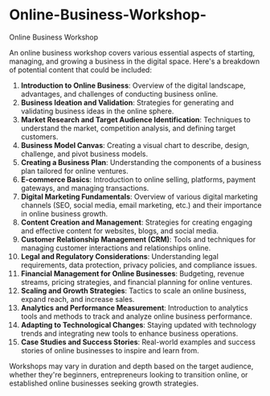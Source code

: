 # Online-Business-Workshop-
Online Business Workshop 


An online business workshop covers various essential aspects of starting, managing, and growing a business in the digital space. Here's a breakdown of potential content that could be included:

1. **Introduction to Online Business**: Overview of the digital landscape, advantages, and challenges of conducting business online.
2. **Business Ideation and Validation**: Strategies for generating and validating business ideas in the online sphere.
3. **Market Research and Target Audience Identification**: Techniques to understand the market, competition analysis, and defining target customers.
4. **Business Model Canvas**: Creating a visual chart to describe, design, challenge, and pivot business models.
5. **Creating a Business Plan**: Understanding the components of a business plan tailored for online ventures.
6. **E-commerce Basics**: Introduction to online selling, platforms, payment gateways, and managing transactions.
7. **Digital Marketing Fundamentals**: Overview of various digital marketing channels (SEO, social media, email marketing, etc.) and their importance in online business growth.
8. **Content Creation and Management**: Strategies for creating engaging and effective content for websites, blogs, and social media.
9. **Customer Relationship Management (CRM)**: Tools and techniques for managing customer interactions and relationships online.
10. **Legal and Regulatory Considerations**: Understanding legal requirements, data protection, privacy policies, and compliance issues.
11. **Financial Management for Online Businesses**: Budgeting, revenue streams, pricing strategies, and financial planning for online ventures.
12. **Scaling and Growth Strategies**: Tactics to scale an online business, expand reach, and increase sales.
13. **Analytics and Performance Measurement**: Introduction to analytics tools and methods to track and analyze online business performance.
14. **Adapting to Technological Changes**: Staying updated with technology trends and integrating new tools to enhance business operations.
15. **Case Studies and Success Stories**: Real-world examples and success stories of online businesses to inspire and learn from.

Workshops may vary in duration and depth based on the target audience, whether they're beginners, entrepreneurs looking to transition online, or established online businesses seeking growth strategies.
